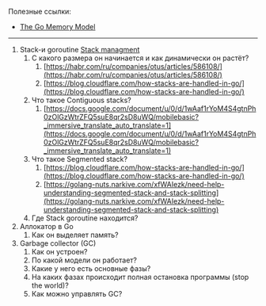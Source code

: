 Полезные ссылки:
- [The Go Memory Model](https://go.dev/ref/mem)

---

1. Stack-и goroutine 
   [Stack managment](https://www.sobyte.net/post/2021-12/golang-stack-management/)
	1. С какого размера он начинается и как динамически он растёт?
		1. [https://habr.com/ru/companies/otus/articles/586108/](https://habr.com/ru/companies/otus/articles/586108/)
		2. [https://blog.cloudflare.com/how-stacks-are-handled-in-go/](https://blog.cloudflare.com/how-stacks-are-handled-in-go/)
	2. Что такое Contiguous stacks?
		1. [https://docs.google.com/document/u/0/d/1wAaf1rYoM4S4gtnPh0zOlGzWtrZFQ5suE8qr2sD8uWQ/mobilebasic?_immersive_translate_auto_translate=1](https://docs.google.com/document/u/0/d/1wAaf1rYoM4S4gtnPh0zOlGzWtrZFQ5suE8qr2sD8uWQ/mobilebasic?_immersive_translate_auto_translate=1)
	3. Что такое Segmented stack?
		1. [https://blog.cloudflare.com/how-stacks-are-handled-in-go/](https://blog.cloudflare.com/how-stacks-are-handled-in-go/)
		2. [https://golang-nuts.narkive.com/xfWAIezk/need-help-understanding-segmented-stack-and-stack-splitting](https://golang-nuts.narkive.com/xfWAIezk/need-help-understanding-segmented-stack-and-stack-splitting)
	4. Где Stack goroutine находится?
2. Аллокатор в Go
	1. Как он выделяет память?
3. Garbage collector (GC)
	1. Как он устроен?
	2. По какой модели он работает?
	3. Какие у него есть основные фазы?
	4. На каких фазах происходит полная остановка программы (stop the world)?
	5. Как можно управлять GC?
